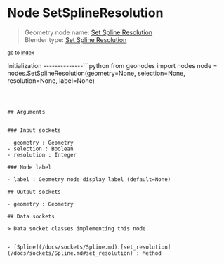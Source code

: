 
# Node SetSplineResolution

> Geometry node name: [Set Spline Resolution](https://docs.blender.org/manual/en/latest/modeling/geometry_nodes/curve/set_spline_resolution.html)<br>
  Blender type: [Set Spline Resolution](https://docs.blender.org/api/current/bpy.types.GeometryNodeSetSplineResolution.html)
  
<sub>go to [index](/docs/index.md)</sub>

Initialization
--------------```python
from geonodes import nodes
node = nodes.SetSplineResolution(geometry=None, selection=None, resolution=None, label=None)
```



## Arguments


### Input sockets

- geometry : Geometry
- selection : Boolean
- resolution : Integer

### Node label

- label : Geometry node display label (default=None)

## Output sockets

- geometry : Geometry

## Data sockets

> Data socket classes implementing this node.
  
  
- [Spline](/docs/sockets/Spline.md).[set_resolution](/docs/sockets/Spline.md#set_resolution) : Method
  
